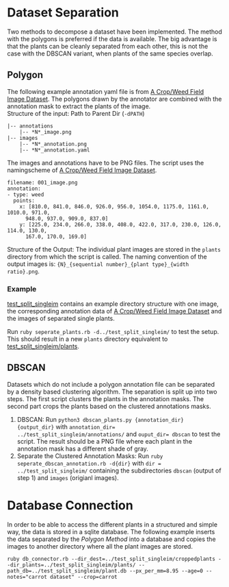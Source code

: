 # Dataset Separation
Two methods to decompose a dataset have been implemented. The method with the polygons is preferred if the data is available. The big advantage is that the plants can be cleanly separated from each other, this is not the case with the DBSCAN variant, when plants of the same species overlap. 

## Polygon 
The following example annotation yaml file is from [A Crop/Weed Field Image Dataset](https://github.com/cwfid/dataset). The polygons drawn by the annotator are combined with the annotation mask to extract the plants of the image.  
Structure of the input:
Path to Parent Dir (`-dPATH`)
```
|-- annotations
    |-- *N*_image.png
|-- images
    |-- *N*_annotation.png
    |-- *N*_annotation.yaml
```
The images and annotations have to be PNG files. The script uses the namingscheme of [A Crop/Weed Field Image Dataset](https://github.com/cwfid/dataset). 
```
filename: 001_image.png
annotation:
- type: weed
  points:
    x: [810.0, 841.0, 846.0, 926.0, 956.0, 1054.0, 1175.0, 1161.0, 1010.0, 971.0,
      948.0, 937.0, 909.0, 837.0]
    y: [225.0, 234.0, 266.0, 338.0, 408.0, 422.0, 317.0, 230.0, 126.0, 114.0, 130.0,
      167.0, 170.0, 169.0]
```
Structure of the Output:
The individual plant images are stored in the `plants` directory from which the script is called.
The naming convention of the output images is: `{N}_{sequential number}_{plant type}_{width ratio}.png`.

### Example
[test_split_singleim](./test_split_singleim/) contains an example directory structure with one image, the corresponding annotation data of [A Crop/Weed Field Image Dataset](https://github.com/cwfid/dataset) and the images of separated single plants.

Run `ruby seperate_plants.rb -d../test_split_singleim/` to test the setup. This should result in a new `plants` directory equivalent to [test_split_singleim/plants](./test_split_singleim/plants).

## DBSCAN
Datasets which do not include a polygon annotation file can be separated by a density based clustering algorithm. The separation is split up into two steps. The first script clusters the plants in the annotation masks. The second part crops the plants based on the clustered annotations masks.
1. DBSCAN: Run `python3 dbscan_plants.py {annotation_dir} {output_dir}` with `annotation_dir= ../test_split_singleim/annotations/` and `ouput_dir= dbscan` to test the script. The result should be a PNG file where each plant in the annotation mask has a different shade of gray.
2. Separate the Clustered Annotation Masks: Run `ruby seperate_dbscan_annotation.rb -d{dir}` with `dir = ../test_split_singleim/` containing the subdirectories `dbscan` (output of step 1) and `images` (origianl images). 

# Database Connection 
In order to be able to access the different plants in a structured and simple way, the data is stored in a sqlite database. 
The following example inserts the data separated by the *Polygon Method* into a database and copies the images to another directory where all the plant images are stored.  

`ruby db_connector.rb --dir_dest=../test_split_singleim/croppedplants --dir_plants=../test_split_singleim/plants/ --path_db=../test_split_singleim/plant.db --px_per_mm=8.95 --age=0 --notes="carrot dataset" --crop=carrot`
